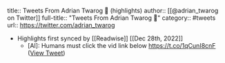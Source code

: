 title:: Tweets From Adrian Twarog 🦘 (highlights)
author:: [[@adrian_twarog on Twitter]]
full-title:: "Tweets From Adrian Twarog 🦘"
category:: #tweets
url:: https://twitter.com/adrian_twarog

- Highlights first synced by [[Readwise]] [[Dec 28th, 2022]]
	- [AI]: Humans must click the vid link below
	  https://t.co/1qCunI8cnF ([View Tweet](https://twitter.com/adrian_twarog/status/1607685821553082369))